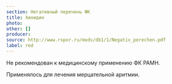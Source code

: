 ```yaml
---
section: Негативный перечень ФК
title: Хинидин
photo:
other: []
producer:
source: http://www.rspor.ru/mods/db1/1/Negativ_perechen.pdf
label: red
---
```


Не рекомендован к медицинскому применению ФК РАМН.

Применялось для лечения мерцательной аритмии.

